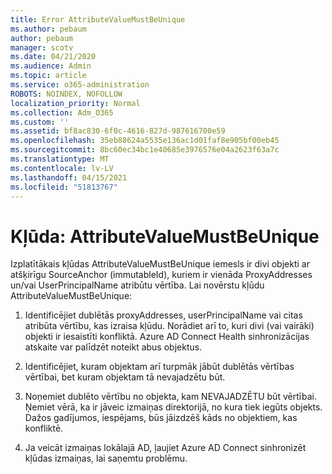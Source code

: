 ```yaml
---
title: Error AttributeValueMustBeUnique
ms.author: pebaum
author: pebaum
manager: scotv
ms.date: 04/21/2020
ms.audience: Admin
ms.topic: article
ms.service: o365-administration
ROBOTS: NOINDEX, NOFOLLOW
localization_priority: Normal
ms.collection: Adm_O365
ms.custom: ''
ms.assetid: bf8ac830-6f0c-4616-827d-987616700e59
ms.openlocfilehash: 35eb88624a5535e136ac1d01faf8e905bf00eb45
ms.sourcegitcommit: 8bc60ec34bc1e40685e3976576e04a2623f63a7c
ms.translationtype: MT
ms.contentlocale: lv-LV
ms.lasthandoff: 04/15/2021
ms.locfileid: "51813767"
---
```

# <a name="error-attributevaluemustbeunique"></a>Kļūda: AttributeValueMustBeUnique

Izplatītākais kļūdas AttributeValueMustBeUnique iemesls ir divi objekti ar atšķirīgu SourceAnchor (immutableId), kuriem ir vienāda ProxyAddresses un/vai UserPrincipalName atribūtu vērtība. Lai novērstu kļūdu AttributeValueMustBeUnique:
  
1. Identificējiet dublētās proxyAddresses, userPrincipalName vai citas atribūta vērtību, kas izraisa kļūdu. Norādiet arī to, kuri divi (vai vairāki) objekti ir iesaistīti konfliktā. Azure AD Connect Health sinhronizācijas atskaite var palīdzēt noteikt abus objektus.
    
2. Identificējiet, kuram objektam arī turpmāk jābūt dublētās vērtības vērtībai, bet kuram objektam tā nevajadzētu būt.
    
3. Noņemiet dublēto vērtību no objekta, kam NEVAJADZĒTU būt vērtībai. Ņemiet vērā, ka ir jāveic izmaiņas direktorijā, no kura tiek iegūts objekts. Dažos gadījumos, iespējams, būs jāizdzēš kāds no objektiem, kas konfliktē.
    
4. Ja veicāt izmaiņas lokālajā AD, ļaujiet Azure AD Connect sinhronizēt kļūdas izmaiņas, lai saņemtu problēmu.
    

